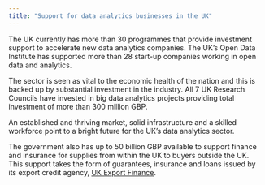 ```yaml
---
title: "Support for data analytics businesses in the UK"
---
```


The UK currently has more than 30 programmes that provide investment support to accelerate new data analytics companies. The UK’s Open Data Institute has supported more than 28 start-up companies working in open data and analytics.

The sector is seen as vital to the economic health of the nation and this is backed up by substantial investment in the industry. All 7 UK Research Councils have invested in big data analytics projects providing total investment of more than 300 million GBP.  

An established and thriving market, solid infrastructure and a skilled workforce point to a bright future for the UK’s data analytics sector.

The government also has up to 50 billion GBP available to support finance and insurance for supplies from within the UK to buyers outside the UK. This support takes the form of guarantees, insurance and loans issued by its export credit agency, [UK Export Finance](https://www.gov.uk/government/organisations/uk-export-finance).
